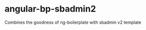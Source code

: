 angular-bp-sbadmin2
===================

Combines the goodness of ng-boilerplate with sbadmin v2 template
